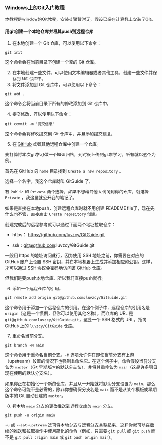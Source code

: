 

### Windows上的Git入门教程

本教程是window的Git教程，安装步骤暂时无，假设已经在计算机上安装了Git。

#### 用git创建一个本地仓库并将其push到远程仓库

1. 在本地创建一个 Git 仓库，可以使用以下命令：

```
git init
```

这个命令会在当前目录下创建一个空的 Git 仓库。

2. 在本地创建一些文件，可以使用文本编辑器或者其他工具，创建一些文件并保存到 Git 仓库中。
3. 将文件添加到 Git 仓库中，可以使用以下命令：

```
git add .
```

这个命令会将当前目录下所有的修改添加到 Git 仓库中。

4. 提交修改，可以使用以下命令：

```
git commit -m "提交信息"
```

这个命令会将修改提交到 Git 仓库中，并且添加提交信息。

5. 在 [GitHub](https://so.csdn.net/so/search?q=GitHub&spm=1001.2101.3001.7020) 或者其他远程仓库中创建一个仓库。

我打算将本次git学习做一个知识归档，到时候上传到git来学习，所有就以这个为例。

首先在 GitHub 的 `home` 目录找到 `Create a new repository` 。

选择一个名字，我这个仓库就叫 GitGuide 了。 

有 `Public` 和 `Private` 两个选择，如果不想给其他人访问到你的仓库，就选择 `Private` ，我这里就公开我的笔记了。

如果是直接在本地push，创建远程仓库时就不用创建 READEME file了，现在先什么也不管，直接点击 `Create repository` 创建。



创建完成后的远程参考就可以通过下面两个地址拉取仓库：

- https： https://github.com/luvzcy/GitGuide.git 

- ssh：git@github.com:luvzcy/GitGuide.git

一般用 https 的地址访问就行，因为使用 SSH 地址之前，你需要在对应的 GitHub 账户上设置 SSH 密钥，并在本地机器上生成并添加相应的公钥。这样，才可以通过 SSH 协议免密码地访问该 GitHub 仓库。

但我们是要push本地仓库，所以我们直接push就行。

6. 添加一个远程仓库的引用。

```
git remote add origin git@github.com:luvzcy/GitGuide.git
```

这个命令用于添加一个远程仓库的引用。在这个例子中，远程仓库的引用名是 `origin`（这是一个惯例，但你可以使用其他名称），而仓库的 URL 是 `git@github.com:luvzcy/GitGuide.git`，这是一个 SSH 格式的 URL，指向 GitHub 上的 `luvzcy/GitGuide` 仓库。

7. 重命名当前分支。

```
git branch -M main
```

这个命令用于重命名当前分支。`-M` 选项允许你在即使当前分支有上游（upstream）设置的情况下也强制重命名它。在这个例子中，命令假设当前分支名为 `master`（Git 早期版本的默认分支名），并将其重命名为 `main`（这是许多项目现在使用的默认分支名）。

如果你正在初始化一个新的仓库，并且从一开始就将默认分支设置为 `main`，那么这个命令可能不是必需的，除非你想确保分支名是 `main` 而不是从某个模板或早期版本的 Git 自动创建的 `master`。

8. 将本地 `main` 分支的更改推送到远程仓库的 `main` 分支。

```
git push -u origin main
```

`-u` 或 `--set-upstream` 选项将本地分支与远程分支关联起来，这样你就可以在后续的推送和拉取操作中使用简化的命令（例如，只需要 `git pull` 或 `git push` 而不是 `git pull origin main` 或 `git push origin main`）。